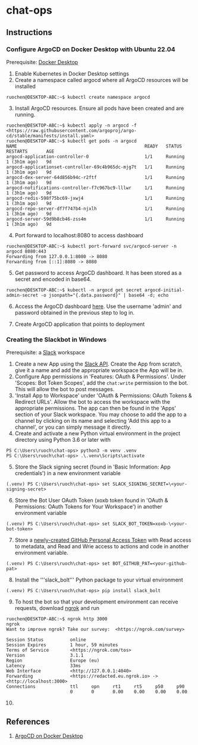 # chat-ops

## Instructions

### Configure ArgoCD on Docker Desktop with Ubuntu 22.04

Prerequisite: [Docker Desktop](https://www.docker.com/products/docker-desktop/)

1. Enable Kubernetes in Docker Desktop settings
2. Create a namespace called argocd where all ArgoCD resources will be installed

```
ruochen@DESKTOP-ABC:~$ kubectl create namespace argocd
```

3. Install ArgoCD resources. Ensure all pods have been created and are running.

```
ruochen@DESKTOP-ABC:~$ kubectl apply -n argocd -f <https://raw.githubusercontent.com/argoproj/argo-cd/stable/manifests/install.yaml>
ruochen@DESKTOP-ABC:~$ kubectl get pods -n argocd
NAME                                                READY   STATUS    RESTARTS       AGE
argocd-application-controller-0                     1/1     Running   1 (3h1m ago)   9d
argocd-applicationset-controller-69c4b965dc-mjg7t   1/1     Running   1 (3h1m ago)   9d
argocd-dex-server-64d856b94c-r2ftf                  1/1     Running   1 (3h1m ago)   9d
argocd-notifications-controller-f7c967bc9-lllwr     1/1     Running   1 (3h1m ago)   9d
argocd-redis-598f75bc69-jxwj4                       1/1     Running   1 (3h1m ago)   9d
argocd-repo-server-df7f747b4-njxlh                  1/1     Running   1 (3h1m ago)   9d
argocd-server-59d9b8cb46-zss4m                      1/1     Running   1 (3h1m ago)   9d
```

4. Port forward to localhost:8080 to access dashboard

```
ruochen@DESKTOP-ABC:~$ kubectl port-forward svc/argocd-server -n argocd 8080:443
Forwarding from 127.0.0.1:8080 -> 8080
Forwarding from [::1]:8080 -> 8080
```

5. Get password to access ArgoCD dashboard. It has been stored as a secret and encoded in base64.

```
ruochen@DESKTOP-ABC:~$ kubectl -n argocd get secret argocd-initial-admin-secret -o jsonpath="{.data.password}" | base64 -d; echo
```

6. Access the ArgoCD dashboard [here](https://localhost:8080). Use the username 'admin' and password obtained in the previous step to log in.

7. Create ArgoCD application that points to deployment

### Creating the Slackbot in Windows

Prerequisite: a [Slack](https://slack.com/intl/en-gb/downloads/) workspace

1. Create a new App using the [Slack API](https://api.slack.com/apps). Create the App from scratch, give it a name and add the appropriate workspace the App will be in.
2. Configure App permissions in 'Features: OAuth & Permissions'. Under 'Scopes: Bot Token Scopes', add the ```chat:write``` permission to the bot. This will allow the bot to post messages.
3. 'Install App to Workspace' under 'OAuth & Permissions: OAuth Tokens & Redirect URLs'. Allow the bot to access the workspace with the appropriate permissions. The app can then be found in the 'Apps' section of your Slack workspace. You may choose to add the app to a channel by clicking on its name and selecting 'Add this app to a channel', or you can simply message it directly.
4. Create and activate a new Python virtual environment in the project directory using Python 3.6 or later with

```
PS C:\Users\ruoch\chat-ops> python3 -m venv .venv
PS C:\Users\ruoch\chat-ops> .\.venv\Scripts\activate
```

5. Store the Slack signing secret (found in 'Basic Information: App credentials') in a new environment variable

```
(.venv) PS C:\Users\ruoch\chat-ops> set SLACK_SIGNING_SECRET=\<your-signing-secret>
```

6. Store the Bot User OAuth Token (xoxb token found in 'OAuth & Permissions: OAuth Tokens for Your Workspace') in another environment variable

```
(.venv) PS C:\Users\ruoch\chat-ops> set SLACK_BOT_TOKEN=xoxb-\<your-bot-token>
```

7. Store a [newly-created GitHub Personal Access Token](https://docs.github.com/en/authentication/keeping-your-account-and-data-secure/creating-a-personal-access-token) with Read access to metadata, and Read and Wrie access to actions and code in another environment variable.

```
(.venv) PS C:\Users\ruoch\chat-ops> set BOT_GITHUB_PAT=<your-github-pat>
```

8. Install the '''slack_bolt''' Python package to your virtual environment

```
(.venv) PS C:\Users\ruoch\chat-ops> pip install slack_bolt
```

9. To host the bot so that your development environment can receive requests, download [ngrok](https://ngrok.com/download) and run

```
ruochen@DESKTOP-ABC:~$ ngrok http 3000
ngrok
Want to improve ngrok? Take our survey:  <https://ngrok.com/survey>

Session Status          online
Session Expires         1 hour, 59 minutes
Terms of Service        <https://ngrok.com/tos>
Version                 3.1.1
Region                  Europe (eu)
Latency                 33ms
Web Interface           <http://127.0.0.1:4040>
Forwarding              <https://redacted.eu.ngrok.io> -> <http://localhost:3000>
Connections             ttl     opn     rt1     rt5     p50     p90
                        0       0       0.00    0.00    0.00    0.00
```

10.  

## References

1. [ArgoCD on Docker Desktop](https://collabnix.com/getting-started-with-argocd-on-docker-desktop/)
